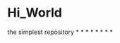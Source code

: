 # Hi_World
the simplest repository 
         *     *
     *      *     *
       *        *
            *
